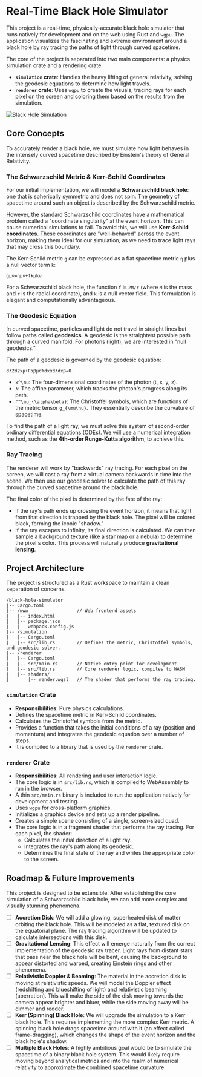 # Real-Time Black Hole Simulator

This project is a real-time, physically-accurate black hole simulator that runs natively for development and on the web using Rust and `wgpu`. The application visualizes the fascinating and extreme environment around a black hole by ray tracing the paths of light through curved spacetime.

The core of the project is separated into two main components: a physics simulation crate and a rendering crate.

*   **`simulation` crate**: Handles the heavy lifting of general relativity, solving the geodesic equations to determine how light travels.
*   **`renderer` crate**: Uses `wgpu` to create the visuals, tracing rays for each pixel on the screen and coloring them based on the results from the simulation.

![Black Hole Simulation](https://placehold.co/800x400/000000/FFFFFF?text=Black+Hole+Simulation)

## Core Concepts

To accurately render a black hole, we must simulate how light behaves in the intensely curved spacetime described by Einstein's theory of General Relativity.

### The Schwarzschild Metric & Kerr-Schild Coordinates

For our initial implementation, we will model a **Schwarzschild black hole**: one that is spherically symmetric and does not spin. The geometry of spacetime around such an object is described by the Schwarzschild metric.

However, the standard Schwarzschild coordinates have a mathematical problem called a "coordinate singularity" at the event horizon. This can cause numerical simulations to fail. To avoid this, we will use **Kerr-Schild coordinates**. These coordinates are "well-behaved" across the event horizon, making them ideal for our simulation, as we need to trace light rays that may cross this boundary.

The Kerr-Schild metric `g` can be expressed as a flat spacetime metric `η` plus a null vector term `k`:
```
gμν​=ημν​+fkμ​kν​
```

For a Schwarzschild black hole, the function `f` is `2M/r` (where `M` is the mass and `r` is the radial coordinate), and `k` is a null vector field. This formulation is elegant and computationally advantageous.

### The Geodesic Equation

In curved spacetime, particles and light do not travel in straight lines but follow paths called **geodesics**. A geodesic is the straightest possible path through a curved manifold. For photons (light), we are interested in "null geodesics."

The path of a geodesic is governed by the geodesic equation:
```
dλ2d2xμ​+Γαβμ​dλdxα​dλdxβ​=0
```

*   `x^\mu`: The four-dimensional coordinates of the photon (t, x, y, z).
*   `λ`: The affine parameter, which tracks the photon's progress along its path.
*   `Γ^\mu_{\alpha\beta}`: The Christoffel symbols, which are functions of the metric tensor `g_{\mu\nu}`. They essentially describe the curvature of spacetime.

To find the path of a light ray, we must solve this system of second-order ordinary differential equations (ODEs). We will use a numerical integration method, such as the **4th-order Runge-Kutta algorithm**, to achieve this.

### Ray Tracing

The renderer will work by "backwards" ray tracing. For each pixel on the screen, we will cast a ray from a virtual camera backwards in time into the scene. We then use our geodesic solver to calculate the path of this ray through the curved spacetime around the black hole.

The final color of the pixel is determined by the fate of the ray:

*   If the ray's path ends up crossing the event horizon, it means that light from that direction is trapped by the black hole. The pixel will be colored black, forming the iconic "shadow."
*   If the ray escapes to infinity, its final direction is calculated. We can then sample a background texture (like a star map or a nebula) to determine the pixel's color. This process will naturally produce **gravitational lensing**.

## Project Architecture

The project is structured as a Rust workspace to maintain a clean separation of concerns.

```text
/black-hole-simulator
|-- Cargo.toml
|-- /www                  // Web frontend assets
|   |-- index.html
|   |-- package.json
|   |-- webpack.config.js
|-- /simulation
|   |-- Cargo.toml
|   |-- src/lib.rs        // Defines the metric, Christoffel symbols, and geodesic solver.
|-- /renderer
|   |-- Cargo.toml
|   |-- src/main.rs       // Native entry point for development
|   |-- src/lib.rs        // Core renderer logic, compiles to WASM
|   |-- shaders/
|       |-- render.wgsl   // The shader that performs the ray tracing.
```

### `simulation` Crate

*   **Responsibilities**: Pure physics calculations.
*   Defines the spacetime metric in Kerr-Schild coordinates.
*   Calculates the Christoffel symbols from the metric.
*   Provides a function that takes the initial conditions of a ray (position and momentum) and integrates the geodesic equation over a number of steps.
*   It is compiled to a library that is used by the `renderer` crate.

### `renderer` Crate

*   **Responsibilities**: All rendering and user interaction logic.
*   The core logic is in `src/lib.rs`, which is compiled to WebAssembly to run in the browser.
*   A thin `src/main.rs` binary is included to run the application natively for development and testing.
*   Uses `wgpu` for cross-platform graphics.
*   Initializes a graphics device and sets up a render pipeline.
*   Creates a simple scene consisting of a single, screen-sized quad.
*   The core logic is in a fragment shader that performs the ray tracing. For each pixel, the shader:
    *   Calculates the initial direction of a light ray.
    *   Integrates the ray's path along its geodesic.
    *   Determines the final state of the ray and writes the appropriate color to the screen.

## Roadmap & Future Improvements

This project is designed to be extensible. After establishing the core simulation of a Schwarzschild black hole, we can add more complex and visually stunning phenomena.

- [ ] **Accretion Disk**: We will add a glowing, superheated disk of matter orbiting the black hole. This will be modeled as a flat, textured disk on the equatorial plane. The ray tracing algorithm will be updated to calculate intersections with this disk.
- [ ] **Gravitational Lensing**: This effect will emerge naturally from the correct implementation of the geodesic ray tracer. Light rays from distant stars that pass near the black hole will be bent, causing the background to appear distorted and warped, creating Einstein rings and other phenomena.
- [ ] **Relativistic Doppler & Beaming**: The material in the accretion disk is moving at relativistic speeds. We will model the Doppler effect (redshifting and blueshifting of light) and relativistic beaming (aberration). This will make the side of the disk moving towards the camera appear brighter and bluer, while the side moving away will be dimmer and redder.
- [ ] **Kerr (Spinning) Black Hole**: We will upgrade the simulation to a Kerr black hole. This requires implementing the more complex Kerr metric. A spinning black hole drags spacetime around with it (an effect called frame-dragging), which changes the shape of the event horizon and the black hole's shadow.
- [ ] **Multiple Black Holes**: A highly ambitious goal would be to simulate the spacetime of a binary black hole system. This would likely require moving beyond analytical metrics and into the realm of numerical relativity to approximate the combined spacetime curvature.
